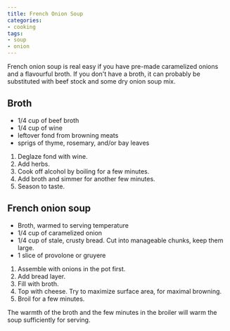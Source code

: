 ```yaml
---
title: French Onion Soup
categories:
- cooking
tags:
- soup
- onion
---
```


French onion soup is real easy if you have pre-made caramelized onions and a flavourful broth.
If you don't have a broth, it can probably be substituted with beef stock and some dry onion soup mix.

## Broth

- 1/4 cup of beef broth
- 1/4 cup of wine
- leftover fond from browning meats
- sprigs of thyme, rosemary, and/or bay leaves

1. Deglaze fond with wine.
1. Add herbs.
1. Cook off alcohol by boiling for a few minutes.
1. Add broth and simmer for another few minutes.
1. Season to taste.

## French onion soup

- Broth, warmed to serving temperature
- 1/4 cup of caramelized onion
- 1/4 cup of stale, crusty bread.
    Cut into manageable chunks, keep them large.
- 1 slice of provolone or gruyere

1. Assemble with onions in the pot first.
1. Add bread layer.
1. Fill with broth.
1. Top with cheese.
    Try to maximize surface area, for maximal browning.
1. Broil for a few minutes.

The warmth of the broth and the few minutes in the broiler will warm the soup sufficiently for serving.

